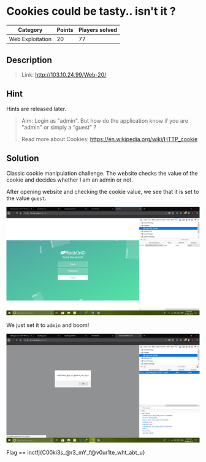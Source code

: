 # Cookies could be tasty.. isn't it ? 

Category | Points | Players solved
---------|--------|---------------
Web Exploitation | 20 | 77

## Description

> Link: http://103.10.24.99/Web-20/

## Hint

Hints are released later.

> Aim: Login as "admin". But how do the application know if you are "admin" or simply a "guest" ? 
>
> Read more about Cookies: https://en.wikipedia.org/wiki/HTTP_cookie

## Solution

Classic cookie manipulation challenge. The website checks the value of the cookie and decides whether I am an admin or not.

After opening website and checking the cookie value, we see that it is set to the value `guest`.

![cookie](/Web%20Exploitation/(20)%20Cookies%20could%20be%20tasty..%20isn't%20it/web20.png)

We just set it to `admin` and boom!

![flag](/Web%20Exploitation/(20)%20Cookies%20could%20be%20tasty..%20isn't%20it/web20-flag.png)

Flag == inctfj{C00ki3s_@r3_mY_f@v0ur1te_wht_abt_u}
